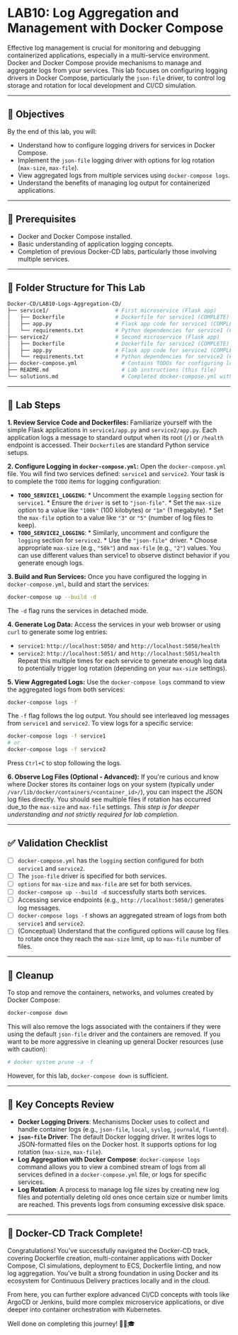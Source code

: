 # LAB10: Log Aggregation and Management with Docker Compose

Effective log management is crucial for monitoring and debugging containerized applications, especially in a multi-service environment. Docker and Docker Compose provide mechanisms to manage and aggregate logs from your services. This lab focuses on configuring logging drivers in Docker Compose, particularly the `json-file` driver, to control log storage and rotation for local development and CI/CD simulation.

---

## 🎯 Objectives

By the end of this lab, you will:
- Understand how to configure logging drivers for services in Docker Compose.
- Implement the `json-file` logging driver with options for log rotation (`max-size`, `max-file`).
- View aggregated logs from multiple services using `docker-compose logs`.
- Understand the benefits of managing log output for containerized applications.

---

## 🧰 Prerequisites

- Docker and Docker Compose installed.
- Basic understanding of application logging concepts.
- Completion of previous Docker-CD labs, particularly those involving multiple services.

---

## 📂 Folder Structure for This Lab

```bash
Docker-CD/LAB10-Logs-Aggregation-CD/
├── service1/                     # First microservice (Flask app)
│   ├── Dockerfile                # Dockerfile for service1 (COMPLETE)
│   ├── app.py                    # Flask app code for service1 (COMPLETE)
│   └── requirements.txt          # Python dependencies for service1 (COMPLETE)
├── service2/                     # Second microservice (Flask app)
│   ├── Dockerfile                # Dockerfile for service2 (COMPLETE)
│   ├── app.py                    # Flask app code for service2 (COMPLETE)
│   └── requirements.txt          # Python dependencies for service2 (COMPLETE)
├── docker-compose.yml              # Contains TODOs for configuring logging drivers
├── README.md                       # Lab instructions (this file)
└── solutions.md                    # Completed docker-compose.yml with logging setup
```

---

## 🚀 Lab Steps

**1. Review Service Code and Dockerfiles:**
   Familiarize yourself with the simple Flask applications in `service1/app.py` and `service2/app.py`. Each application logs a message to standard output when its root (`/`) or `/health` endpoint is accessed. Their `Dockerfile`s are standard Python service setups.

**2. Configure Logging in `docker-compose.yml`:**
   Open the `docker-compose.yml` file. You will find two services defined: `service1` and `service2`.
   Your task is to complete the `TODO` items for logging configuration:
   *   **`TODO_SERVICE1_LOGGING`**: 
      *   Uncomment the example `logging` section for `service1`.
      *   Ensure the `driver` is set to `"json-file"`.
      *   Set the `max-size` option to a value like `"100k"` (100 kilobytes) or `"1m"` (1 megabyte).
      *   Set the `max-file` option to a value like `"3"` or `"5"` (number of log files to keep).
   *   **`TODO_SERVICE2_LOGGING`**: 
      *   Similarly, uncomment and configure the `logging` section for `service2`.
      *   Use the `"json-file"` driver.
      *   Choose appropriate `max-size` (e.g., `"50k"`) and `max-file` (e.g., `"2"`) values. You can use different values than service1 to observe distinct behavior if you generate enough logs.

**3. Build and Run Services:**
   Once you have configured the logging in `docker-compose.yml`, build and start the services:
   ```bash
   docker-compose up --build -d
   ```
   The `-d` flag runs the services in detached mode.

**4. Generate Log Data:**
   Access the services in your web browser or using `curl` to generate some log entries:
   *   `service1`: `http://localhost:5050/` and `http://localhost:5050/health`
   *   `service2`: `http://localhost:5051/` and `http://localhost:5051/health`
   Repeat this multiple times for each service to generate enough log data to potentially trigger log rotation (depending on your `max-size` settings).

**5. View Aggregated Logs:**
   Use the `docker-compose logs` command to view the aggregated logs from both services:
   ```bash
   docker-compose logs -f
   ```
   The `-f` flag follows the log output. You should see interleaved log messages from `service1` and `service2`.
   To view logs for a specific service:
   ```bash
   docker-compose logs -f service1
   # or
   docker-compose logs -f service2
   ```
   Press `Ctrl+C` to stop following the logs.

**6. Observe Log Files (Optional - Advanced):**
   If you're curious and know where Docker stores its container logs on your system (typically under `/var/lib/docker/containers/<container_id>/`), you can inspect the JSON log files directly. You should see multiple files if rotation has occurred due_to the `max-size` and `max-file` settings.
   *This step is for deeper understanding and not strictly required for lab completion.*

---

## ✅ Validation Checklist

- [ ] `docker-compose.yml` has the `logging` section configured for both `service1` and `service2`.
- [ ] The `json-file` driver is specified for both services.
- [ ] `options` for `max-size` and `max-file` are set for both services.
- [ ] `docker-compose up --build -d` successfully starts both services.
- [ ] Accessing service endpoints (e.g., `http://localhost:5050/`) generates log messages.
- [ ] `docker-compose logs -f` shows an aggregated stream of logs from both `service1` and `service2`.
- [ ] (Conceptual) Understand that the configured options will cause log files to rotate once they reach the `max-size` limit, up to `max-file` number of files.

---

## 🧹 Cleanup

To stop and remove the containers, networks, and volumes created by Docker Compose:
```bash
docker-compose down
```
This will also remove the logs associated with the containers if they were using the default `json-file` driver and the containers are removed.
If you want to be more aggressive in cleaning up general Docker resources (use with caution):
```bash
# docker system prune -a -f
```
However, for this lab, `docker-compose down` is sufficient.

---

## 🧠 Key Concepts Review

-   **Docker Logging Drivers**: Mechanisms Docker uses to collect and handle container logs (e.g., `json-file`, `local`, `syslog`, `journald`, `fluentd`).
-   **`json-file` Driver**: The default Docker logging driver. It writes logs to JSON-formatted files on the Docker host. It supports options for log rotation (`max-size`, `max-file`).
-   **Log Aggregation with Docker Compose**: `docker-compose logs` command allows you to view a combined stream of logs from all services defined in a `docker-compose.yml` file, or logs for specific services.
-   **Log Rotation**: A process to manage log file sizes by creating new log files and potentially deleting old ones once certain size or number limits are reached. This prevents logs from consuming excessive disk space.

---

## 🎉 Docker-CD Track Complete!

Congratulations! You've successfully navigated the Docker-CD track, covering Dockerfile creation, multi-container applications with Docker Compose, CI simulations, deployment to ECS, Dockerfile linting, and now log aggregation. You've built a strong foundation in using Docker and its ecosystem for Continuous Delivery practices locally and in the cloud.

From here, you can further explore advanced CI/CD concepts with tools like ArgoCD or Jenkins, build more complex microservice applications, or dive deeper into container orchestration with Kubernetes.

Well done on completing this journey! 🐳🚀🎓

